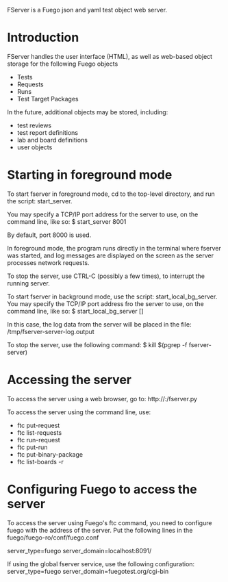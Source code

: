 FServer is a Fuego json and yaml test object web server.

Introduction
============
FServer handles the user interface (HTML),
as well as web-based object storage for 
the following Fuego objects
 * Tests
 * Requests
 * Runs
 * Test Target Packages

In the future, additional objects may be stored, including:
 * test reviews
 * test report definitions
 * lab and board definitions
 * user objects

Starting in foreground mode
===========================
To start fserver in foreground mode, cd to the top-level directory,
and run the script: start_server.

You may specify a TCP/IP port address for the server to use, on the
command line, like so:
 $ start_server 8001

By default, port 8000 is used.

In foreground mode, the program runs directly in the terminal where
fserver was started, and log messages are displayed on the screen
as the server processes network requests.

To stop the server, use CTRL-C (possibly a few times), to interrupt
the running server.

To start fserver in background mode, use the script: start_local_bg_server.
You may specify the TCP/IP port address fro the server to use, on the
command line, like so:
 $ start_local_bg_server [<port>]

In this case, the log data from the server will be placed in the
file: /tmp/fserver-server-log.output

To stop the server, use the following command:
  $ kill $(pgrep -f fserver-server)

Accessing the server
====================
To access the server using a web browser, go to:
 http://<ip address>:<port>/fserver.py

To access the server using the command line, use:
 * ftc put-request
 * ftc list-requests
 * ftc run-request
 * ftc put-run
 * ftc put-binary-package
 * ftc list-boards -r

Configuring Fuego to access the server
======================================
To access the server using Fuego's ftc command, you need to configure
fuego with the address of the server.
Put the following lines in the fuego/fuego-ro/conf/fuego.conf

server_type=fuego
server_domain=localhost:8091/

If using the global fserver service, use the following configuration:
server_type=fuego
server_domain=fuegotest.org/cgi-bin

